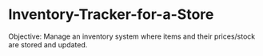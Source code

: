 # Inventory-Tracker-for-a-Store
Objective: Manage an inventory system where items and their prices/stock are stored and updated.
